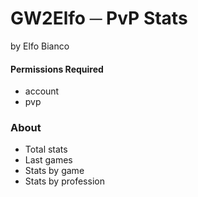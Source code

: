 # GW2Elfo ─ PvP Stats
by Elfo Bianco

#### Permissions Required
* account
* pvp

### About
* Total stats
* Last games
* Stats by game
* Stats by profession
